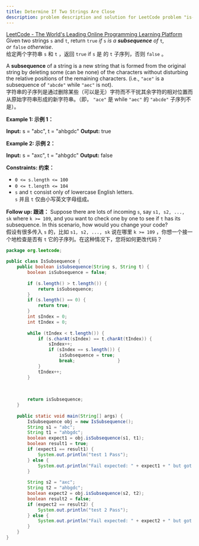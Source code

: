 ```yaml
---
title: Determine If Two Strings Are Close
description: problem description and solution for LeetCode problem "is-subsequence"
---
```


[LeetCode - The World's Leading Online Programming Learning Platform](https://leetcode.com/problems/is-subsequence/?envType=study-plan-v2&envId=leetcode-75)  
Given two strings `s` and `t`, return `true` _if_ `s` _is a **subsequence** of_ `t`_, or_ `false` _otherwise_.  
给定两个字符串 `s` 和 `t` ，返回 `true` if `s` 是 的 `t` 子序列，否则 `false` 。

A **subsequence** of a string is a new string that is formed from the original string by deleting some (can be none) of the characters without disturbing the relative positions of the remaining characters. (i.e., `"ace"` is a subsequence of `"abcde"` while `"aec"` is not).  
字符串的子序列是通过删除某些（可以是无）字符而不干扰其余字符的相对位置而从原始字符串形成的新字符串。（即， `"ace"` 是 while `"aec"` 的 `"abcde"` 子序列不是）。

**Example 1: 示例 1：**

**Input:** s = "abc", t = "ahbgdc"
**Output:** true

**Example 2: 示例 2：**

**Input:** s = "axc", t = "ahbgdc"
**Output:** false

**Constraints: 约束：**

- `0 <= s.length <= 100`
- `0 <= t.length <= 104`
- `s` and `t` consist only of lowercase English letters.  
    `s` 并且 `t` 仅由小写英文字母组成。

**Follow up: 跟进：** Suppose there are lots of incoming `s`, say `s1, s2, ..., sk` where `k >= 109`, and you want to check one by one to see if `t` has its subsequence. In this scenario, how would you change your code?  
假设有很多传入 `s` 的，比如 `s1, s2, ..., sk` 说在哪里 `k >= 109` ，你想一个接一个地检查是否有 `t` 它的子序列。在这种情况下，您将如何更改代码？

```java
package org.leetcode;  
  
public class IsSubsequence {  
    public boolean isSubsequence(String s, String t) {  
        boolean isSubsequence = false;  
  
        if (s.length() > t.length()) {  
            return isSubsequence;  
        }  
        if (s.length() == 0) {  
            return true;  
        }  
        int sIndex = 0;  
        int tIndex = 0;  
  
        while (tIndex < t.length()) {  
            if (s.charAt(sIndex) == t.charAt(tIndex)) {  
                sIndex++;  
                if (sIndex == s.length()) {  
                    isSubsequence = true;  
                    break;                }  
            }  
            tIndex++;  
        }  
  
  
  
        return isSubsequence;  
    }  
  
    public static void main(String[] args) {  
        IsSubsequence obj = new IsSubsequence();  
        String s1 = "abc";  
        String t1 = "ahbgdc";  
        boolean expect1 = obj.isSubsequence(s1, t1);  
        boolean result1 = true;  
        if (expect1 == result1) {  
            System.out.println("test 1 Pass");  
        } else {  
            System.out.println("Fail expected: " + expect1 + " but got: " + result1);  
        }  
  
        String s2 = "axc";  
        String t2 = "ahbgdc";  
        boolean expect2 = obj.isSubsequence(s2, t2);  
        boolean result2 = false;  
        if (expect2 == result2) {  
            System.out.println("test 2 Pass");  
        } else {  
            System.out.println("Fail expected: " + expect2 + " but got: " + result2);  
        }  
    }  
}
```